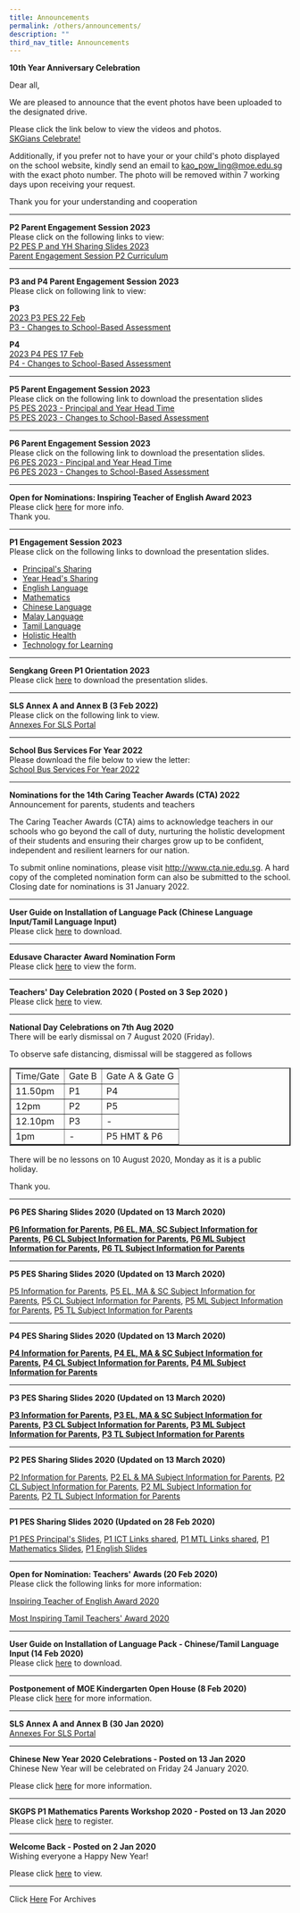 ```yaml
---
title: Announcements
permalink: /others/announcements/
description: ""
third_nav_title: Announcements
---
```

<p><strong>10th Year Anniversary Celebration</strong></p>
<p>Dear all,</p>
<p>We are pleased to announce that the event photos have been uploaded to the designated drive.&nbsp;</p>
<p>Please click the link below to view the videos and photos.<br><a rel="noopener" target="_blank" href="https://drive.google.com/drive/folders/1s2eae6oBfmkk-Y4OBZM-vFcOTuWjbXOH?usp=sharing">SKGians Celebrate!</a>&nbsp;</p>
<p>Additionally, if you prefer not to have your or your child's photo displayed on the school website, kindly send an email to <a target="" href="mailto:kao_pow_ling@moe.edu.sg">kao_pow_ling@moe.edu.sg</a> with the exact photo number. The photo will be removed within 7 working days upon receiving your request.</p>
<p>Thank you for your understanding and cooperation</p>
<hr>
<p><strong>P2 Parent Engagement Session 2023<br></strong>Please click on the following links to view:<br><a rel="noopener" target="_blank" href="/files/P2%20PES%20P%20and%20YH%20Sharing%20Slides%202023%20for%20Uploading.pdf">P2 PES P and YH Sharing Slides 2023</a><br><a rel="noopener" target="_blank" href="/files/Parent%20Engagement%20Session_P2%20Curriculum_for%20uploading.pdf">Parent Engagement Session P2 Curriculum</a></p>
<hr>
<p><strong>P3 and P4 Parent Engagement Session 2023<br></strong>Please click on following link to view:</p>
<p><strong>P3<br></strong><a rel="noopener" target="_blank" href="/files/2023%20P3%20PES%2022%20Feb%20_P%20and%20YH%20talk.pdf">2023 P3 PES 22 Feb</a><br><a rel="noopener" target="_blank" href="/files/Changes%20to%20School-Based%20Assessment_P3%20PES%202023.pdf">P3 - Changes to School-Based Assessment</a></p>
<p><strong>P4<br></strong><a rel="noopener" target="_blank" href="/files/2023%20P4%20PES_17%20Feb.pdf">2023 P4 PES 17 Feb</a><br><a rel="noopener" target="_blank" href="/files/Changes%20to%20School-Based%20Assessment_P4%20PES%202023.pdf">P4 - Changes to School-Based Assessment</a></p>
<hr>
<p><strong>P5 Parent Engagement Session 2023<br></strong>Please click on the following link to download the presentation slides<br><a href="/files/1%20P5%20PES%202023%20-%20Principal%20and%20YH%20Time%20For%20website.pdf">P5 PES 2023 - Principal and Year Head Time</a><br><a href="/files/2%20P5%20PES%202023%20-%20Changes%20to%20School-Based%20Assessment.pdf">P5 PES 2023 - Changes to School-Based Assessment</a></p>
<hr>
<p><strong>P6 Parent Engagement Session 2023<br></strong>Please click on the following link to download the presentation slides.<br><a rel="noopener" target="_blank" href="/files/1%20P6%20PES%202023%20-%20Principal%20and%20YH%20Time%20for%20uploading.pdf">P6 PES 2023 - Pincipal and Year Head Time</a><br><a rel="noopener" target="_blank" href="/files/2%20P6%20PES%202023%20-%20Changes%20to%20School-Based%20Assessment%20for%20uploading.pdf">P6 PES 2023 - Changes to School-Based Assessment</a></p>
<hr>
<p><strong>Open for Nominations: Inspiring Teacher of English Award 2023<br></strong>Please click&nbsp;<a href="/others/announcements/open-for-nominations-inspiring-teacher-of-english-award-2023">here</a> for more info.<br>Thank you.</p>
<hr>
<p><strong>P1 Engagement Session 2023<br></strong>Please click on the following links to download the presentation slides.</p>
<ul>
<li><a href="/files/Principals%20Sharing.pdf">Principal's Sharing</a></li>
<li><a href="/files/Year%20Head%20Sharing.pdf">Year Head's Sharing</a></li>
<li><a href="/files/English%20Language.pdf">English Language</a></li>
<li><a href="/files/Mathematics.pdf">Mathematics</a></li>
<li><a href="/files/Chinese%20Language.pdf">Chinese Language</a></li>
<li><a href="/files/Malay%20Language.pdf">Malay Language</a></li>
<li><a href="/files/Tamil%20Language.pdf">Tamil Language</a></li>
<li><a href="/files/Holistic%20Health.pdf">Holistic Health</a></li>
<li><a href="/files/Technology%20for%20Learning.pdf">Technology for Learning</a></li>
</ul>
<hr>
<p><strong>Sengkang Green P1 Orientation 2023</strong><br>Please click&nbsp;<a rel="noopener" target="_blank" href="/files/SengKang%20Green%20P1%20Orientation%202023%20Updated.pdf">here</a>&nbsp;to download the presentation slides.</p>
<hr>
<p><strong>SLS Annex A and Annex B (3 Feb 2022)<br></strong>Please click on the following link to view.<br><a rel="noopener" target="_blank" href="/files/Annexes%20For%20SLS.pdf">Annexes For SLS Portal</a></p>
<hr>
<p><strong>School Bus Services For Year 2022<br></strong>Please download the file below to view the letter:<br><a rel="noopener" target="_blank" href="/files/School%20Bus%20Services%20for%20Year%202022.pdf">School Bus Services For Year 2022</a></p>
<hr>
<p><strong>Nominations for the 14th Caring Teacher Awards (CTA) 2022<br></strong>Announcement for parents, students and teachers</p>
<p>The Caring Teacher Awards (CTA) aims to acknowledge teachers in our schools who go beyond the call of duty, nurturing the holistic development of their students and ensuring their charges grow up to be confident, independent and resilient learners for our nation.</p>
<p>To submit online nominations, please visit&nbsp;<a href="http://www.cta.nie.edu.sg/">http://www.cta.nie.edu.sg</a>. A hard copy of the completed nomination form can also be submitted to the school. Closing date for nominations is 31 January 2022.</p>
<hr>
<p><strong>User Guide on Installation of Language Pack (Chinese Language Input/Tamil Language Input)<br></strong>Please click&nbsp;<a rel="noopener" target="_blank" href="/files/User%20Guide%20to%20install%20language%20in%20Win%2010.pdf">here</a>&nbsp;to download.</p>
<hr>
<p><strong>Edusave Character Award Nomination Form<br></strong>Please click&nbsp;<a rel="noopener" target="_blank" href="/files/ECHA%20NOMINATION%20FORM%202020.pdf">here</a>&nbsp;to view the form.<strong><br></strong></p>
<hr>
<p><strong>Teachers' Day Celebration 2020 ( Posted on 3 Sep 2020 )<br></strong>Please click&nbsp;<a href="/others/announcements/teachers-day-celebration-2020">here</a>&nbsp;to view.<strong><br></strong></p>
<hr>
<p><strong>National Day Celebrations on 7th Aug 2020<br></strong>There will be early dismissal on 7 August 2020 (Friday).</p>
<p>To observe safe distancing, dismissal will be staggered as follows</p>
<table border="2">
<tbody>
<tr>
<td>Time/Gate</td>
<td>Gate B</td>
<td>Gate A &amp; Gate G</td>
</tr>
<tr>
<td>11.50pm</td>
<td>P1</td>
<td>P4</td>
</tr>
<tr>
<td>12pm</td>
<td>P2</td>
<td>P5</td>
</tr>
<tr>
<td>12.10pm</td>
<td>P3</td>
<td>-</td>
</tr>
<tr>
<td>1pm</td>
<td>-</td>
<td>P5 HMT &amp; P6</td>
</tr>
</tbody>
</table>
<p>There will be no lessons on 10 August 2020, Monday as it is a public holiday.</p>
<p>Thank you.</p>
<hr>
<p><strong>P6 PES Sharing Slides 2020 (Updated on 13 March 2020)</strong><strong><br></strong></p>
<p><strong><a href="/files/P6%20Information%20for%20Parents%20March%202020.pdf">P6 Information for Parents</a>,&nbsp;<a href="/files/P6%20EL,%20MA,%20SC%20Subject%20Information%20for%20Parents%20March%202020.pdf">P6 EL, MA, SC Subject Information for Parents</a>,&nbsp;<a href="/files/P6%20CL%20Subject%20Information%20for%20Parents%202020.pdf">P6 CL Subject Information for Parents</a>,&nbsp;<a href="/files/P6%20ML%20Subject%20Information%20for%20Parents%20March%202020.pdf">P6 ML Subject Information for Parents</a>,&nbsp;<a href="/files/6%20TL%20Subject%20Information%20for%20Parents%20March%202020.pdf">P6 TL Subject Information for Parents</a></strong></p>
<hr>
<p><strong>P5 PES Sharing Slides 2020 (Updated on 13 March 2020)</strong></p>
<p><a href="/files/P5%20Information%20for%20Parents%20March%202020.pdf">P5 Information for Parents</a>,&nbsp;<a href="/files/P5%20EL,%20MA%20&amp;%20SC%20Subject%20Information%20for%20Parents%20March%202020.pdf">P5 EL, MA &amp; SC Subject Information for Parents</a>,&nbsp;<a href="/files/P5%20CL%20Subject%20Information%20for%20Parents%20March%202020.pdf">P5 CL Subject Information for Parents</a>,&nbsp;<a href="/files/P5%20ML%20Subject%20Information%20for%20Parents%20March%202020.pdf">P5 ML Subject Information for Parents</a>,&nbsp;<a href="/files/P5%20TL%20Subject%20Information%20for%20Parents%20March%202020.pdf">P5 TL Subject Information for Parents</a></p>
<hr>
<p><strong>P4 PES Sharing Slides 2020 (Updated on 13 March 2020)</strong></p>
<p><strong><a href="/files/P4%20Information%20for%20Parents%20March%202020.pdf">P4 Information for Parents</a>,&nbsp;<a href="/files/P4%20EL,%20MA%20&amp;%20SC%20Subject%20Information%20for%20Parents%20March%202020.pdf">P4 EL, MA &amp; SC Subject Information for Parents</a>,&nbsp;<a href="/files/P4%20CL%20Subject%20Information%20for%20Parents%20March%202020.pdf">P4 CL Subject Information for Parents</a>,&nbsp;<a href="/files/P4%20ML%20Subject%20Information%20for%20Parents%20March%202020.pdf">P4 ML Subject Information for Parents</a>&nbsp;</strong></p>
<hr>
<p><strong>P3 PES Sharing Slides 2020 (Updated on 13 March 2020)</strong></p>
<p><strong><a href="/files/P3%20Information%20for%20Parents%20March%202020.pdf">P3 Information for Parents</a>,&nbsp;<a href="/files/P3%20EL,%20MA%20&amp;%20SC%20Subject%20Information%20for%20Parents%20March%202020.pdf">P3 EL, MA &amp; SC Subject Information for Parents</a>,&nbsp;<a href="/files/P3%20CL%20Subject%20Information%20for%20Parents%20March%202020.pdf">P3 CL Subject Information for Parents</a>,&nbsp;<a href="/files/P3%20ML%20Subject%20Information%20for%20Parents%20March%202020.pdf">P3 ML Subject Information for Parents</a>,&nbsp;<a href="/files/P3%20TL%20Subject%20Information%20for%20Parents%20March%202020.pdf">P3 TL Subject Information for Parents</a></strong></p>
<hr>
<p><strong>P2 PES Sharing Slides 2020 (Updated on 13 March 2020)</strong></p>
<p><a href="/files/P2%20Information%20for%20Parents%20March%202020.pdf">P2 Information for Parents</a>,&nbsp;<a href="/files/P2%20EL%20&amp;%20MA%20Subject%20Information%20for%20Parents%20March%202020.pdf">P2 EL &amp; MA Subject Information for Parents</a>,&nbsp;<a href="/files/P2%20CL%20Subject%20Information%20for%20Parents%202020.pdf">P2 CL Subject Information for Parents</a>,&nbsp;<a href="/files/P2%20ML%20Subject%20Information%20for%20Parents%20March%202020.pdf">P2 ML Subject Information for Parents</a>,&nbsp;<a href="/files/P2%20TL%20Subject%20Information%20for%20Parents%20March%202020.pdf">P2 TL Subject Information for Parents</a>&nbsp;</p>
<hr>
<p><strong>P1 PES Sharing Slides 2020 (Updated on 28 Feb 2020)&nbsp;</strong></p>
<p><a rel="noopener" target="_blank" href="/files/P1%20PES%20Principal's%20Slides.pdf">P1 PES Principal's Slides</a>,&nbsp;<a rel="noopener" target="_blank" href="/files/P1%20ICT%20Links%20shared%20during%20P1%20PES%20Jan%202020.pdf">P1 ICT Links shared</a>,&nbsp;<a rel="noopener" target="_blank" href="/files/P1%20MTL%20Links%20shared%20during%20P1%20PES%20Jan%202020.pdf">P1 MTL Links shared</a>,&nbsp;<a rel="noopener" target="_blank" href="/files/P1%20Mathematics%20Curriculum.pdf">P1 Mathematics Slides</a>,&nbsp;<a rel="noopener" target="_blank" href="/files/P1%20English%20Curriculum.pdf">P1 English Slides</a><strong><br></strong></p>
<hr>
<p><strong>Open for Nomination: Teachers' Awards (20 Feb 2020)<br></strong>Please click the following links for more information:</p>
<p><a href="/others/announcements/open-for-nominations-inspiring-teacher-of-english-award-2020">Inspiring Teacher of English Award 2020</a></p>
<p><a href="/others/announcements/open-for-nominations-most-inspiring-tamil-teachers-award-2020">Most Inspiring Tamil Teachers' Award 2020</a></p>
<hr>
<p><strong>User Guide on Installation of Language Pack - Chinese/Tamil Language Input (14 Feb 2020)</strong><br>Please click&nbsp;<a rel="noopener" target="_blank" href="/files/User%20Guide%20to%20install%20language%20in%20Win%2010.pdf">here</a> to download.</p>
<hr>
<p><strong>Postponement of MOE Kindergarten Open House (8 Feb 2020)</strong><br>Please click&nbsp;<a rel="noopener" target="_blank" href="/files/MK_Open_House.pdf">here</a> for more information.<strong><br></strong></p>
<hr>
<p><strong>SLS Annex A and Annex B (30 Jan 2020)</strong><br><a rel="noopener" target="_blank" href="/files/Annexes%20For%20SLS.pdf">Annexes For SLS Portal</a></p>
<hr>
<p><strong>Chinese New Year 2020 Celebrations - Posted on 13 Jan 2020<br></strong>Chinese New Year will be celebrated on&nbsp;Friday 24 January 2020.&nbsp;</p>
<p>Please click&nbsp;<a target="_parent" href="/others/announcements/chinese-new-year-2020-celebrations">here</a>&nbsp;for more information.</p>
<hr>
<p><strong>SKGPS P1 Mathematics Parents Workshop 2020 - Posted on 13 Jan 2020<br></strong>Please click&nbsp;<a rel="noopener" target="_blank" href="https://www.eventbrite.com/e/skgps-p1-mathematics-parents-workshop-2020-tickets-89464118587">here</a>&nbsp;to register.</p>
<hr>
<p><strong>Welcome Back - Posted on 2 Jan 2020<br></strong>Wishing everyone a Happy New Year!&nbsp;</p>
<p>Please click&nbsp;<a target="_parent" href="/others/announcements/welcome-back">here</a>&nbsp;to view.</p>
<hr>
<p>Click&nbsp;<a target="" href="/others/announcements-archives">Here</a>&nbsp;For Archives</p>